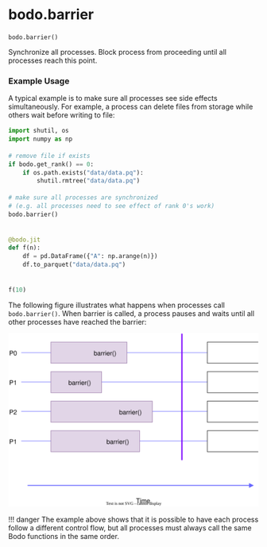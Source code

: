 # bodo.barrier

`bodo.barrier()`

Synchronize all processes. Block process from proceeding until all processes reach this point.

### Example Usage

A typical example is to make sure all processes see side effects simultaneously.
For example, a process can delete files from storage while
others wait before writing to file:

```py 
import shutil, os
import numpy as np

# remove file if exists
if bodo.get_rank() == 0:
    if os.path.exists("data/data.pq"):
        shutil.rmtree("data/data.pq")

# make sure all processes are synchronized
# (e.g. all processes need to see effect of rank 0's work)
bodo.barrier()


@bodo.jit
def f(n):
    df = pd.DataFrame({"A": np.arange(n)})
    df.to_parquet("data/data.pq")


f(10)
```

The following figure illustrates what happens when processes call
`bodo.barrier()`. When barrier is called, a process pauses and waits
until all other processes have reached the barrier:

![Process synchronization with Barrier](../../img/barrier.svg#center)

!!! danger
    The example above shows that it is possible to have each process
    follow a different control flow, but all processes must always call
    the same Bodo functions in the same order.

